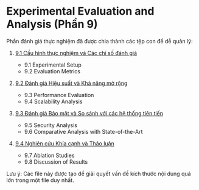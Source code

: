 # Experimental Evaluation and Analysis (Phần 9)

Phần đánh giá thực nghiệm đã được chia thành các tệp con để dễ quản lý:

1. [9.1 Cấu hình thực nghiệm và Các chỉ số đánh giá](9.1_evaluation_setup.md)
   - 9.1 Experimental Setup
   - 9.2 Evaluation Metrics

2. [9.2 Đánh giá Hiệu suất và Khả năng mở rộng](9.2_performance_scalability.md)
   - 9.3 Performance Evaluation
   - 9.4 Scalability Analysis

3. [9.3 Đánh giá Bảo mật và So sánh với các hệ thống tiên tiến](9.3_security_comparative.md)
   - 9.5 Security Analysis
   - 9.6 Comparative Analysis with State-of-the-Art

4. [9.4 Nghiên cứu Khía cạnh và Thảo luận](9.4_ablation_discussion.md)
   - 9.7 Ablation Studies
   - 9.8 Discussion of Results

Lưu ý: Các file này được tạo để giải quyết vấn đề kích thước nội dung quá lớn trong một file duy nhất.